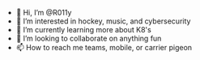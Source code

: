 - 👋 Hi, I’m @R011y
- 👀 I’m interested in hockey, music, and cybersecurity
- 🌱 I’m currently learning more about K8's
- 💞️ I’m looking to collaborate on anything fun
- 📫 How to reach me teams, mobile, or carrier pigeon

<!---
R011y/R011y is a ✨ special ✨ repository because its `README.md` (this file) appears on your GitHub profile.
You can click the Preview link to take a look at your changes.
--->
